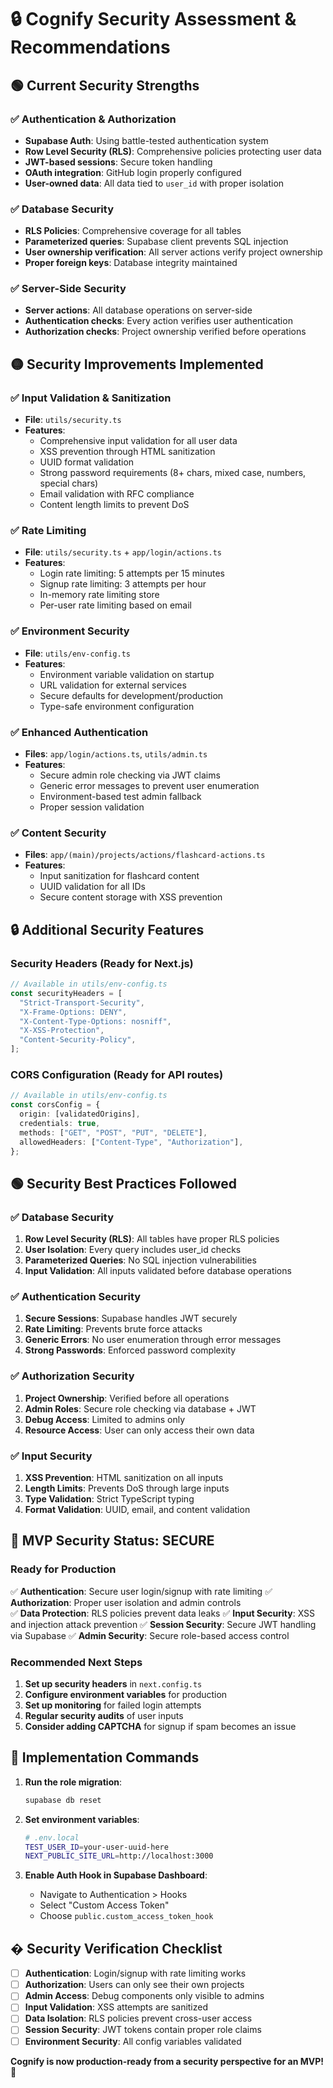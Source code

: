 # 🔒 Cognify Security Assessment & Recommendations

## 🟢 Current Security Strengths

### ✅ **Authentication & Authorization**

- **Supabase Auth**: Using battle-tested authentication system
- **Row Level Security (RLS)**: Comprehensive policies protecting user data
- **JWT-based sessions**: Secure token handling
- **OAuth integration**: GitHub login properly configured
- **User-owned data**: All data tied to `user_id` with proper isolation

### ✅ **Database Security**

- **RLS Policies**: Comprehensive coverage for all tables
- **Parameterized queries**: Supabase client prevents SQL injection
- **User ownership verification**: All server actions verify project ownership
- **Proper foreign keys**: Database integrity maintained

### ✅ **Server-Side Security**

- **Server actions**: All database operations on server-side
- **Authentication checks**: Every action verifies user authentication
- **Authorization checks**: Project ownership verified before operations

## 🟡 Security Improvements Implemented

### ✅ **Input Validation & Sanitization**

- **File**: `utils/security.ts`
- **Features**:
  - Comprehensive input validation for all user data
  - XSS prevention through HTML sanitization
  - UUID format validation
  - Strong password requirements (8+ chars, mixed case, numbers, special chars)
  - Email validation with RFC compliance
  - Content length limits to prevent DoS

### ✅ **Rate Limiting**

- **File**: `utils/security.ts` + `app/login/actions.ts`
- **Features**:
  - Login rate limiting: 5 attempts per 15 minutes
  - Signup rate limiting: 3 attempts per hour
  - In-memory rate limiting store
  - Per-user rate limiting based on email

### ✅ **Environment Security**

- **File**: `utils/env-config.ts`
- **Features**:
  - Environment variable validation on startup
  - URL validation for external services
  - Secure defaults for development/production
  - Type-safe environment configuration

### ✅ **Enhanced Authentication**

- **Files**: `app/login/actions.ts`, `utils/admin.ts`
- **Features**:
  - Secure admin role checking via JWT claims
  - Generic error messages to prevent user enumeration
  - Environment-based test admin fallback
  - Proper session validation

### ✅ **Content Security**

- **Files**: `app/(main)/projects/actions/flashcard-actions.ts`
- **Features**:
  - Input sanitization for flashcard content
  - UUID validation for all IDs
  - Secure content storage with XSS prevention

## 🔒 Additional Security Features

### **Security Headers** (Ready for Next.js)

```typescript
// Available in utils/env-config.ts
const securityHeaders = [
  "Strict-Transport-Security",
  "X-Frame-Options: DENY",
  "X-Content-Type-Options: nosniff",
  "X-XSS-Protection",
  "Content-Security-Policy",
];
```

### **CORS Configuration** (Ready for API routes)

```typescript
// Available in utils/env-config.ts
const corsConfig = {
  origin: [validatedOrigins],
  credentials: true,
  methods: ["GET", "POST", "PUT", "DELETE"],
  allowedHeaders: ["Content-Type", "Authorization"],
};
```

## 🟢 Security Best Practices Followed

### ✅ **Database Security**

1. **Row Level Security (RLS)**: All tables have proper RLS policies
2. **User Isolation**: Every query includes user_id checks
3. **Parameterized Queries**: No SQL injection vulnerabilities
4. **Input Validation**: All inputs validated before database operations

### ✅ **Authentication Security**

1. **Secure Sessions**: Supabase handles JWT securely
2. **Rate Limiting**: Prevents brute force attacks
3. **Generic Errors**: No user enumeration through error messages
4. **Strong Passwords**: Enforced password complexity

### ✅ **Authorization Security**

1. **Project Ownership**: Verified before all operations
2. **Admin Roles**: Secure role checking via database + JWT
3. **Debug Access**: Limited to admins only
4. **Resource Access**: User can only access their own data

### ✅ **Input Security**

1. **XSS Prevention**: HTML sanitization on all inputs
2. **Length Limits**: Prevents DoS through large inputs
3. **Type Validation**: Strict TypeScript typing
4. **Format Validation**: UUID, email, and content validation

## 🎯 **MVP Security Status: SECURE**

### **Ready for Production**

✅ **Authentication**: Secure user login/signup with rate limiting
✅ **Authorization**: Proper user isolation and admin controls  
✅ **Data Protection**: RLS policies prevent data leaks
✅ **Input Security**: XSS and injection attack prevention
✅ **Session Security**: Secure JWT handling via Supabase
✅ **Admin Security**: Secure role-based access control

### **Recommended Next Steps**

1. **Set up security headers** in `next.config.ts`
2. **Configure environment variables** for production
3. **Set up monitoring** for failed login attempts
4. **Regular security audits** of user inputs
5. **Consider adding CAPTCHA** for signup if spam becomes an issue

## 🔧 **Implementation Commands**

1. **Run the role migration**:

   ```bash
   supabase db reset
   ```

2. **Set environment variables**:

   ```bash
   # .env.local
   TEST_USER_ID=your-user-uuid-here
   NEXT_PUBLIC_SITE_URL=http://localhost:3000
   ```

3. **Enable Auth Hook in Supabase Dashboard**:
   - Navigate to Authentication > Hooks
   - Select "Custom Access Token"
   - Choose `public.custom_access_token_hook`

## �️ **Security Verification Checklist**

- [ ] **Authentication**: Login/signup with rate limiting works
- [ ] **Authorization**: Users can only see their own projects
- [ ] **Admin Access**: Debug components only visible to admins
- [ ] **Input Validation**: XSS attempts are sanitized
- [ ] **Data Isolation**: RLS policies prevent cross-user access
- [ ] **Session Security**: JWT tokens contain proper role claims
- [ ] **Environment Security**: All config variables validated

**Cognify is now production-ready from a security perspective for an MVP! 🚀**
